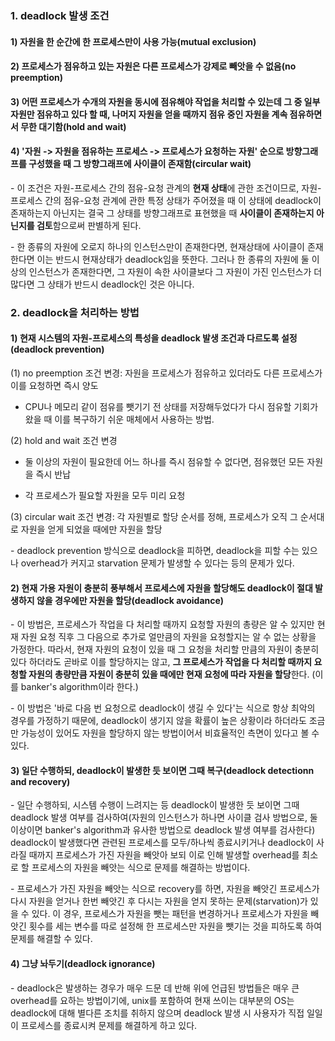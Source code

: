 ### 1. deadlock 발생 조건

#### 1) 자원을 한 순간에 한 프로세스만이 사용 가능(mutual exclusion)

#### 2) 프로세스가 점유하고 있는 자원은 다른 프로세스가 강제로 빼앗을 수 없음(no preemption)

#### 3) 어떤 프로세스가 수개의 자원을 동시에 점유해야 작업을 처리할 수 있는데 그 중 일부 자원만 점유하고 있다 할 때, 나머지 자원을 얻을 때까지 점유 중인 자원을 계속 점유하면서 무한 대기함(hold and wait)

#### 4) '자원 -> 자원을 점유하는 프로세스 -> 프로세스가 요청하는 자원' 순으로 방향그래프를 구성했을 때 그 방향그래프에 사이클이 존재함(circular wait)

\- 이 조건은 자원-프로세스 간의 점유-요청 관계의 **현재 상태**에 관한 조건이므로, 자원-프로세스 간의 점유-요청 관계에 관한 특정 상태가 주어졌을 때 이 상태에 deadlock이 존재하는지 아닌지는 결국 그 상태를 방향그래프로 표현했을 때 **사이클이 존재하는지 아닌지를 검토**함으로써 판별하게 된다.

\- 한 종류의 자원에 오로지 하나의 인스턴스만이 존재한다면, 현재상태에 사이클이 존재한다면 이는 반드시 현재상태가 deadlock임을 뜻한다. 그러나 한 종류의 자원에 둘 이상의 인스턴스가 존재한다면, 그 자원이 속한 사이클보다 그 자원이 가진 인스턴스가 더 많다면 그 상태가 반드시 deadlock인 것은 아니다.


### 2. deadlock을 처리하는 방법

#### 1) 현재 시스템의 자원-프로세스의 특성을 deadlock 발생 조건과 다르도록 설정(deadlock prevention)

(1) no preemption 조건 변경: 자원을 프로세스가 점유하고 있더라도 다른 프로세스가 이를 요청하면 즉시 양도

- CPU나 메모리 같이 점유를 뺏기기 전 상태를 저장해두었다가 다시 점유할 기회가 왔을 때 이를 복구하기 쉬운 매체에서 사용하는 방법.

(2) hold and wait 조건 변경

- 둘 이상의 자원이 필요한데 어느 하나를 즉시 점유할 수 없다면, 점유했던 모든 자원을 즉시 반납

- 각 프로세스가 필요할 자원을 모두 미리 요청

(3) circular wait 조건 변경: 각 자원별로 할당 순서를 정해, 프로세스가 오직 그 순서대로 자원을 얻게 되었을 때에만 자원을 할당

\- deadlock prevention 방식으로 deadlock을 피하면, deadlock을 피할 수는 있으나 overhead가 커지고 starvation 문제가 발생할 수 있다는 등의 문제가 있다.

#### 2) 현재 가용 자원이 충분히 풍부해서 프로세스에 자원을 할당해도 deadlock이 절대 발생하지 않을 경우에만 자원을 할당(deadlock avoidance)

\- 이 방법은, 프로세스가 작업을 다 처리할 때까지 요청할 자원의 총량은 알 수 있지만 현재 자원 요청 직후 그 다음으로 추가로 얼만큼의 자원을 요청할지는 알 수 없는 상황을 가정한다. 따라서, 현재 자원의 요청이 있을 때 그 요청을 처리할 만큼의 자원이 충분히 있다 하더라도 곧바로 이를 할당하지는 않고, **그 프로세스가 작업을 다 처리할 때까지 요청할 자원의 총량만큼 자원이 충분히 있을 때에만 현재 요청에 따라 자원을 할당**한다. (이를 banker's algorithm이라 한다.)

\- 이 방법은 '바로 다음 번 요청으로 deadlock이 생길 수 있다'는 식으로 항상 최악의 경우를 가정하기 때문에, deadlock이 생기지 않을 확률이 높은 상황이라 하더라도 조금만 가능성이 있어도 자원을 할당하지 않는 방법이어서 비효율적인 측면이 있다고 볼 수 있다.

#### 3) 일단 수행하되, deadlock이 발생한 듯 보이면 그때 복구(deadlock detectionn and recovery)

\- 일단 수행하되, 시스템 수행이 느려지는 등 deadlock이 발생한 듯 보이면 그때 deadlock 발생 여부를 검사하여(자원의 인스턴스가 하나면 사이클 검사 방법으로, 둘 이상이면 banker's algorithm과 유사한 방법으로 deadlock 발생 여부를 검사한다) deadlock이 발생했다면 관련된 프로세스를 모두/하나씩 종료시키거나 deadlock이 사라질 때까지 프로세스가 가진 자원을 빼앗아 보되 이로 인해 발생할 overhead를 최소로 할 프로세스의 자원을 빼앗는 식으로 문제를 해결하는 방법이다.

\- 프로세스가 가진 자원을 빼앗는 식으로 recovery를 하면, 자원을 빼앗긴 프로세스가 다시 자원을 얻거나 한번 빼앗긴 후 다시는 자원을 얻지 못하는 문제(starvation)가 있을 수 있다. 이 경우, 프로세스가 자원을 뺏는 패턴을 변경하거나 프로세스가 자원을 빼앗긴 횟수를 세는 변수를 따로 설정해 한 프로세스만 자원을 뺏기는 것을 피하도록 하여 문제를 해결할 수 있다.


#### 4) 그냥 놔두기(deadlock ignorance)

\- deadlock은 발생하는 경우가 매우 드문 데 반해 위에 언급된 방법들은 매우 큰 overhead를 요하는 방법이기에, unix를 포함하여 현재 쓰이는 대부분의 OS는 deadlock에 대해 별다른 조치를 취하지 않으며 deadlock 발생 시 사용자가 직접 일일이 프로세스를 종료시켜 문제를 해결하게 하고 있다.